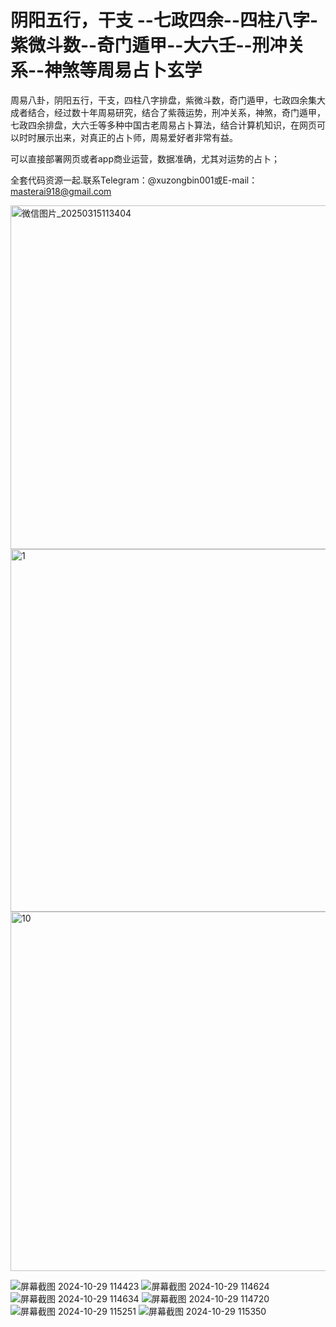 #  阴阳五行，干支 --七政四余--四柱八字-紫微斗数--奇门遁甲--大六壬--刑冲关系--神煞等周易占卜玄学
周易八卦，阴阳五行，干支，四柱八字排盘，紫微斗数，奇门遁甲，七政四余集大成者结合，经过数十年周易研究，结合了紫薇运势，刑冲关系，神煞，奇门遁甲，七政四余排盘，大六壬等多种中国古老周易占卜算法，结合计算机知识，在网页可以时时展示出来，对真正的占卜师，周易爱好者非常有益。

可以直接部署网页或者app商业运营，数据准确，尤其对运势的占卜；

全套代码资源一起.联系Telegram：@xuzongbin001或E-mail：masterai918@gmail.com

<img width="550" alt="微信图片_20250315113404" src="https://github.com/user-attachments/assets/61accf0b-d0e4-4b99-97d8-a5cf903cabdb" />
<img width="580" alt="1" src="https://github.com/user-attachments/assets/48025356-b9bd-42b8-b002-fd3e6fb9144c" />
<img width="575" alt="10" src="https://github.com/user-attachments/assets/36cbf23e-873f-4818-bdc3-b598deb216c8" />


![屏幕截图 2024-10-29 114423](https://github.com/user-attachments/assets/93d0ffd3-4b22-4ebc-8d9f-2d0a91816e31)
![屏幕截图 2024-10-29 114624](https://github.com/user-attachments/assets/be593f24-d2d6-4498-b102-733f71f76922)
![屏幕截图 2024-10-29 114634](https://github.com/user-attachments/assets/f88cbc80-5b9e-4206-9bb0-fe9f4cefb3dd)
![屏幕截图 2024-10-29 114720](https://github.com/user-attachments/assets/724266c5-8232-4ebb-ad2b-5bcdb5467409)
![屏幕截图 2024-10-29 115251](https://github.com/user-attachments/assets/7e22419c-7894-4f53-ab38-74602c046376)
![屏幕截图 2024-10-29 115350](https://github.com/user-attachments/assets/5688048b-7e8f-4e19-a5af-bcfce89596c7)




